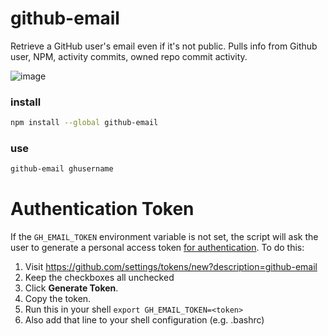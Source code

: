 # github-email

Retrieve a GitHub user's email even if it's not public.
Pulls info from Github user, NPM, activity commits, owned repo commit activity.

![image](https://cloud.githubusercontent.com/assets/39191/7485758/6992dc62-f34f-11e4-9af0-3d0f292f6139.png)


### install
```sh
npm install --global github-email
```

### use
```sh
github-email ghusername
```

# Authentication Token

If the `GH_EMAIL_TOKEN` environment variable is not set, the script will ask
the user to generate a personal access token [for authentication](https://developer.github.com/v3/auth/#basic-authentication). To do this:

1. Visit https://github.com/settings/tokens/new?description=github-email
1. Keep the checkboxes all unchecked
1. Click __Generate Token__.
1. Copy the token.
1. Run this in your shell `export GH_EMAIL_TOKEN=<token>`
1. Also add that line to your shell configuration (e.g. .bashrc)
